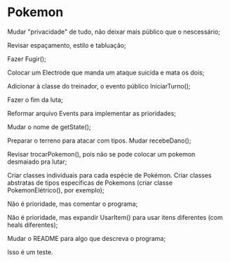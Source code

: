 # Pokemon

Mudar "privacidade" de tudo, não deixar mais público que o nescessário;

Revisar espaçamento, estilo e tabluação;

Fazer Fugir();

Colocar um Electrode que manda um ataque suicída e mata os dois;

Adicionar à classe do treinador, o evento público IniciarTurno();

Fazer o fim da luta;

Reformar arquivo Events para implementar as prioridades;

Mudar o nome de getState();

Preparar o terreno para atacar com tipos.
Mudar recebeDano();

Revisar trocarPokemon(), pois não se pode colocar um pokemon desmaiado pra lutar;

Criar classes individuais para cada espécie de Pokémon.
Criar classes abstratas de tipos específicas de Pokemons (criar classe PokemonElétrico(), por exemplo);

Não é prioridade, mas comentar o programa;

Não é prioridade, mas expandir UsarItem() para usar itens diferentes (com heals diferentes);

Mudar o README para algo que descreva o programa;


Isso é um teste.
